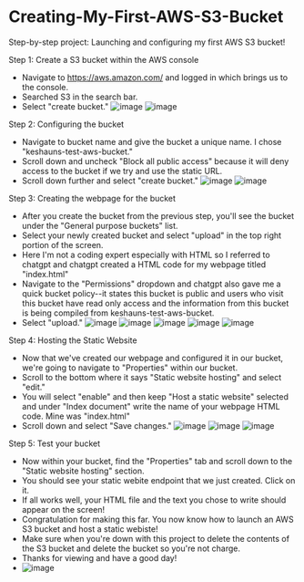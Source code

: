# Creating-My-First-AWS-S3-Bucket
Step-by-step project: Launching and configuring my first AWS S3 bucket!

Step 1: Create a S3 bucket within the AWS console
- Navigate to https://aws.amazon.com/ and logged in which brings us to the console.
- Searched S3 in the search bar.
- Select "create bucket."
![image](https://github.com/user-attachments/assets/4e73f7a9-fff6-49fd-ae34-db4805d57453)
![image](https://github.com/user-attachments/assets/53842844-8c54-466b-8344-473100fbd42a)

Step 2: Configuring the bucket
- Navigate to bucket name and give the bucket a unique name. I chose "keshauns-test-aws-bucket."
- Scroll down and uncheck "Block all public access" because it will deny access to the bucket if we try and use the static URL.
- Scroll down further and select "create bucket."
![image](https://github.com/user-attachments/assets/d43e4af3-0212-4ded-b4ae-3dd25e68cd43)
![image](https://github.com/user-attachments/assets/8cdfccbd-941f-4b72-9ef7-36a720ad7098)

Step 3: Creating the webpage for the bucket
- After you create the bucket from the previous step, you'll see the bucket under the "General purpose buckets" list.
- Select your newly created bucket and select "upload" in the top right portion of the screen.
- Here I'm not a coding expert especially with HTML so I referred to chatgpt and chatgpt created a HTML code for my webpage titled "index.html"
- Navigate to the "Permissions" dropdown and chatgpt also gave me a quick bucket policy--it states this bucket is public and users who visit this bucket have read only access and the information from this bucket is being compiled from keshauns-test-aws-bucket.
- Select "upload."
![image](https://github.com/user-attachments/assets/daaf6cba-c82d-4ed9-be0e-a9e727f87d69)
![image](https://github.com/user-attachments/assets/65f03b7b-9794-4875-ac82-08a88714adaf)
![image](https://github.com/user-attachments/assets/5c91b560-3134-4103-9541-b60be79ac322)
![image](https://github.com/user-attachments/assets/bf5d3099-b87b-43f4-bd20-9056985968d3)
![image](https://github.com/user-attachments/assets/ec436b44-1911-4e0e-ae91-fc8ef8a6b854)

Step 4: Hosting the Static Website
- Now that we've created our webpage and configured it in our bucket, we're going to navigate to "Properties" within our bucket.
- Scroll to the bottom where it says "Static website hosting" and select "edit."
- You will select "enable" and then keep "Host a static website" selected and under "Index document" write the name of your webpage HTML code. Mine was "index.html"
- Scroll down and select "Save changes."
![image](https://github.com/user-attachments/assets/e960be8b-29a3-45c5-a6c8-7e2051088fd0)
![image](https://github.com/user-attachments/assets/7714458f-4bfd-409e-9403-b31d203d05df)
![image](https://github.com/user-attachments/assets/d974449c-c4a6-479a-a162-319a38f5b226)

Step 5: Test your bucket
- Now within your bucket, find the "Properties" tab and scroll down to the "Static website hosting" section.
- You should see your static webite endpoint that we just created. Click on it.
- If all works well, your HTML file and the text you chose to write should appear on the screen!
- Congratulation for making this far. You now know how to launch an AWS S3 bucket and host a static webiste!
- Make sure when you're down with this project to delete the contents of the S3 bucket and delete the bucket so you're not charge.
- Thanks for viewing and have a good day!
- ![image](https://github.com/user-attachments/assets/89db4be9-a5cc-4907-ac9a-14667d4eb0ea)
